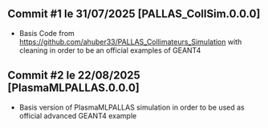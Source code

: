 ## Commit #1 le 31/07/2025 [PALLAS_CollSim.0.0.0]
- Basis Code from https://github.com/ahuber33/PALLAS_Collimateurs_Simulation with cleaning in order to be an official examples of GEANT4

## Commit #2 le 22/08/2025 [PlasmaMLPALLAS.0.0.0]
- Basis version of PlasmaMLPALLAS simulation in order to be used as official advanced GEANT4 example